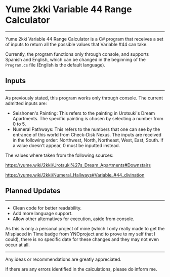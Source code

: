 ﻿# Yume 2kki Variable 44 Range Calculator

---

Yume 2kki Variable 44 Range Calculator is a C# program that receives a set of inputs to return all the possible values that Variable #44 can take.

Currently, the program functions only through console, and supports Spanish and English, which can be changed in the beginning of the ```Program.cs``` file (English is the default language).

## Inputs

---

As previously stated, this program works only through console. The current admitted inputs are:

* Seishonen's Painting: This refers to the painting in Urotsuki's Dream Apartments. The specific painting is chosen by selecting a number from 0 to 5.
* Numeral Pathways: This refers to the numbers that one can see by the entrance of this world from Check-Disk Nexus. The inputs are received in the following order: Northwest, North, Northeast, West, East, South. If a value doesn't appear, 0 must be inputted instead.

The values where taken from the following sources:

https://yume.wiki/2kki/Urotsuki%27s_Dream_Apartments#Downstairs

https://yume.wiki/2kki/Numeral_Hallways#Variable_#44_divination

## Planned Updates

---

* Clean code for better readability.
* Add more language support.
* Allow other alternatives for execution, aside from console.

As this is only a personal project of mine (which I only really made to get the Misplaced in Time badge from YNOproject and to prove to my self that I could), there is no specific date for these changes and they may not even occur at all.

---

Any ideas or recommendations are greatly appreciated.

If there are any errors identified in the calculations, please do inform me.